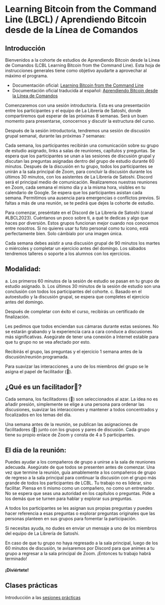 # Learning Bitcoin from the Command Line (LBCL) / Aprendiendo Bitcoin desde de la Línea de Comandos

## Introducción
Bienvenidos a la cohorte de estudios de Aprendiendo Bitcoin desde la Línea de Comandos (LCBL Learning Bitcoin from the Command Line). Esta hoja de instrucciones generales tiene como objetivo ayudarte a aprovechar al máximo el programa.

 * Documentación oficial: [Learning Bitcoin from the Command Line](https://github.com/BlockchainCommons/Learning-Bitcoin-from-the-Command-Line)
 * Documentación oficial traducida al español: [Aprendiendo Bitcoin desde la Línea de Comandos](https://github.com/BlockchainCommons/Learning-Bitcoin-from-the-Command-Line/blob/spanish-translation/es/README.md)

Comenzaremos con una sesión introductoria. Esta es una presentación entre los participantes y el equipo de La Librería de Satoshi, donde compartiremos qué esperar de las próximas 8 semanas. Será un buen momento para presentarse, conocernos y discutir la estructura del curso. 

Después de la sesión introductoria, tendremos una sesión de discusión grupal semanal, durante las próximas 7 semanas:

Cada semana, los participantes recibirán una comunicación sobre su grupo de estudio asignado, links a salas de reuniones, capítulos y preguntas.
Se espera que los participantes se unan a las sesiones de discusión grupal y discutan las preguntas asignadas dentro del grupo de estudio durante 60 minutos.
Después de la discusión en tu grupo, todos los participantes se unirán a la sala principal de Zoom, para concluir la discusión durante los últimos 30 minutos, con los asistentes de La Librería de Satoshi.
Discord será el principal medio de comunicación. Realizaremos nuestras reuniones en Zoom, cada semana el mismo día y a la misma hora, visibles en tu calendario de Google. Se espera que los participantes asistan cada semana. Permitimos una ausencia para emergencias o conflictos previos. Si faltas a más de una reunión, se te pedirá que dejes la cohorte de estudio.

Para comenzar, preséntate en el Discord de La Librería de Satoshi (canal #LBCL2023). Cuéntanos un poco sobre ti, a qué te dedicas y algo que haces por diversión. Estos grupos funcionan mejor cuando nos conocemos entre nosotros. Si no quieres usar tu foto personal como tu icono, está perfectamente bien. Solo cámbialo por una imagen única.

Cada semana debes asistir a una discusión grupal de 90 minutos los martes o miércoles y completar un ejercicio antes del domingo. Los sábados tendremos talleres o soporte a los alumnos con los ejercicios.

## Modalidad:
a. Los primeros 60 minutos de la sesión de estudio se pasan en tu grupo de estudio asignado.
b. Los últimos 30 minutos de la sesión de estudio son una conclusión con todos los participantes del cohorte.
c. Basado en el autoestudio y la discusión grupal, se espera que completes el ejercicio antes del domingo.

Después de completar con éxito el curso, recibirás un certificado de finalización.

Les pedimos que todos enciendan sus cámaras durante estas sesiones. No se estarán grabando y la experiencia cara a cara conduce a discusiones más significativas. Asegúrate de tener una conexión a Internet estable para que tu grupo no se vea afectado por esto.

Recibirás el grupo, las preguntas y el ejercicio 1 semana antes de la discusión/reunión programada.

Para suavizar las interacciones, a uno de los miembros del grupo se le asigna el papel de facilitador  (🤠).

## ¿Qué es un facilitador🤠?
Cada semana, los facilitadores (🤠) son seleccionados al azar. La idea no es añadir presión, simplemente se elige a una persona para ordenar las discusiones, suavizar las interacciones y mantener a todos concentrados y focalizados en los temas del día.

Una semana antes de la reunión, se publican las asignaciones de facilitadores (🤠) junto con los grupos y pares de discusión. Cada grupo tiene su propio enlace de Zoom y consta de 4 a 5 participantes.

## El día de la reunión:

Puedes ayudar a los compañeros de grupo a unirse a la sala de reuniones adecuada.
Asegúrate de que todos se presenten antes de comenzar.
Una vez que termine la reunión, guía amablemente a los compañeros de grupo de regreso a la sala principal para continuar la discusión con el grupo más grande de todos los participantes de LCBL.
Tu trabajo no es liderar, sino facilitar. Piensa en ti mismo como un compañero, no como un entrenador. No se espera que seas una autoridad en los capítulos o preguntas. Pide a los demás que se turnen para hablar y explorar sus preguntas.

A todos los participantes se les asignan sus propias preguntas y puedes hacer referencia a esas preguntas o explorar preguntas originales que las personas planteen en sus grupos para fomentar la participación.

Si necesitas ayuda, no dudes en enviar un mensaje a uno de los miembros del equipo de La Librería de Satoshi.

En caso de que tu grupo no haya regresado a la sala principal, luego de los 60 minutos de discusión, te avisaremos por Discord para que animes a tu grupo a regresar a la sala principal de Zoom. ¡Entonces tu trabajo habrá terminado!

#### ¡Diviértete!

## Clases prácticas
Introducción a las [sesiones prácticas](ejercicios/semana0/presentacion.md)

